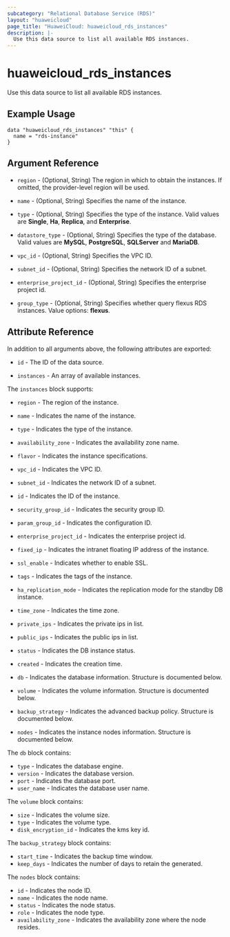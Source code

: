 ```yaml
---
subcategory: "Relational Database Service (RDS)"
layout: "huaweicloud"
page_title: "HuaweiCloud: huaweicloud_rds_instances"
description: |-
  Use this data source to list all available RDS instances.
---
```


# huaweicloud_rds_instances

Use this data source to list all available RDS instances.

## Example Usage

```hcl
data "huaweicloud_rds_instances" "this" {
  name = "rds-instance"
}
```

## Argument Reference

* `region` - (Optional, String) The region in which to obtain the instances. If omitted, the provider-level region will
  be used.

* `name` - (Optional, String) Specifies the name of the instance.

* `type` - (Optional, String) Specifies the type of the instance. Valid values are **Single**, **Ha**, **Replica**,
  and **Enterprise**.

* `datastore_type` - (Optional, String) Specifies the type of the database. Valid values are **MySQL**, **PostgreSQL**,
  **SQLServer** and **MariaDB**.

* `vpc_id` - (Optional, String) Specifies the VPC ID.

* `subnet_id` - (Optional, String) Specifies the network ID of a subnet.

* `enterprise_project_id` - (Optional, String) Specifies the enterprise project id.

* `group_type` - (Optional, String) Specifies whether query flexus RDS instances. Value options: **flexus**.

## Attribute Reference

In addition to all arguments above, the following attributes are exported:

* `id` - The ID of the data source.

* `instances` - An array of available instances.

The `instances` block supports:

* `region` - The region of the instance.

* `name` - Indicates the name of the instance.

* `type` - Indicates the type of the instance.

* `availability_zone` - Indicates the availability zone name.

* `flavor` - Indicates the instance specifications.

* `vpc_id` - Indicates the VPC ID.

* `subnet_id` - Indicates the network ID of a subnet.

* `id` - Indicates the ID of the instance.

* `security_group_id` - Indicates the security group ID.

* `param_group_id` - Indicates the configuration ID.

* `enterprise_project_id` - Indicates the enterprise project id.

* `fixed_ip` - Indicates the intranet floating IP address of the instance.

* `ssl_enable` - Indicates whether to enable SSL.

* `tags` - Indicates the tags of the instance.

* `ha_replication_mode` - Indicates the replication mode for the standby DB instance.

* `time_zone` - Indicates the time zone.

* `private_ips` - Indicates the private ips in list.

* `public_ips` - Indicates the public ips in list.

* `status` - Indicates the DB instance status.

* `created` - Indicates the creation time.

* `db` - Indicates the database information. Structure is documented below.

* `volume` - Indicates the volume information. Structure is documented below.

* `backup_strategy` - Indicates the advanced backup policy. Structure is documented below.

* `nodes` - Indicates the instance nodes information. Structure is documented below.

The `db` block contains:

* `type` - Indicates the database engine.
* `version` - Indicates the database version.
* `port` - Indicates the database port.
* `user_name` - Indicates the database user name.

The `volume` block contains:

* `size` - Indicates the volume size.
* `type` - Indicates the volume type.
* `disk_encryption_id` - Indicates the kms key id.

The `backup_strategy` block contains:

* `start_time` - Indicates the backup time window.
* `keep_days` - Indicates the number of days to retain the generated.

The `nodes` block contains:

* `id` - Indicates the node ID.
* `name` - Indicates the node name.
* `status` - Indicates the node status.
* `role` - Indicates the node type.
* `availability_zone` - Indicates the availability zone where the node resides.
